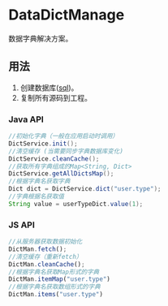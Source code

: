 # DataDictManage
数据字典解决方案。

## 用法
1. 创建数据库([sql](src/sql/))。
2. 复制所有源码到工程。

### Java API
```java
//初始化字典（一般在应用启动时调用）
DictService.init();
//清空缓存 (当需要同步字典数据库变化)
DictService.cleanCache();
//获取所有字典组成的Map<String, Dict>
DictService.getAllDictsMap();
//根据字典名获取字典
Dict dict = DictService.dict("user.type");
//字典根据名获取值
String value = userTypeDict.value(1);
```
### JS API
```js
//从服务器获取数据初始化
DictMan.fetch();
//清空缓存（重新fetch）
DictMan.cleanCache();
//根据字典名获取Map形式的字典
DictMan.itemMap("user.type")
//根据字典名获取数组形式的字典
DictMan.items("user.type")
```
